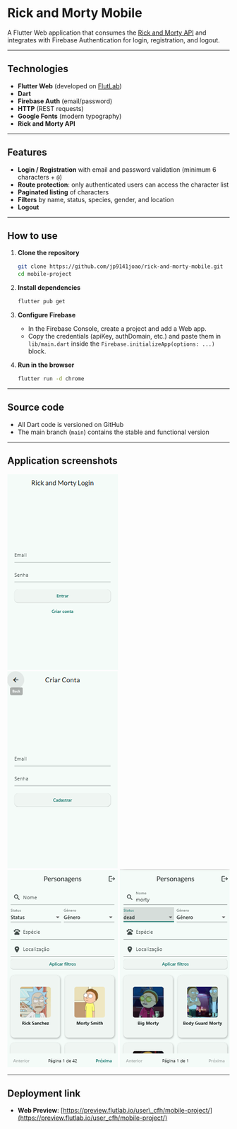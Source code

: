 # Rick and Morty Mobile

A Flutter Web application that consumes the [Rick and Morty API](https://rickandmortyapi.com/) and integrates with Firebase Authentication for login, registration, and logout.

---

## Technologies

* **Flutter Web** (developed on [FlutLab](https://flutlab.io/))
* **Dart**
* **Firebase Auth** (email/password)
* **HTTP** (REST requests)
* **Google Fonts** (modern typography)
* **Rick and Morty API**

---

## Features

* **Login / Registration** with email and password validation (minimum 6 characters + `@`)
* **Route protection**: only authenticated users can access the character list
* **Paginated listing** of characters
* **Filters** by name, status, species, gender, and location
* **Logout**

---

## How to use

1. **Clone the repository**

   ```bash
   git clone https://github.com/jp9141joao/rick-and-morty-mobile.git
   cd mobile-project
   ```

2. **Install dependencies**

   ```bash
   flutter pub get
   ```

3. **Configure Firebase**

   * In the Firebase Console, create a project and add a Web app.
   * Copy the credentials (apiKey, authDomain, etc.) and paste them in `lib/main.dart` inside the `Firebase.initializeApp(options: ...)` block.

4. **Run in the browser**

   ```bash
   flutter run -d chrome
   ```

---

## Source code

* All Dart code is versioned on GitHub
* The main branch (`main`) contains the stable and functional version

---

## Application screenshots

![Login](assets/login.png)
![Registration](assets/register.png)
![Characters](assets/characters.png)
![Filters](assets/filters.png)

---

## Deployment link

* **Web Preview**: [https://preview.flutlab.io/user\_cfh/mobile-project/](https://preview.flutlab.io/user_cfh/mobile-project/)